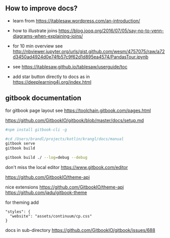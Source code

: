 

## How to improve docs?

* learn from https://jtablesaw.wordpress.com/an-introduction/
* how to illustrate joins https://blog.jooq.org/2016/07/05/say-no-to-venn-diagrams-when-explaining-joins/

* for 10 min overview see http://nbviewer.jupyter.org/urls/gist.github.com/wesm/4757075/raw/a72d3450ad4924d0e74fb57c9f62d1d895ea4574/PandasTour.ipynb
* see https://jtablesaw.github.io/tablesaw/userguide/toc

* add star button directly to docs as in https://deeplearning4j.org/index.html


## gitbook documentation

for gitbook page layout see https://toolchain.gitbook.com/pages.html

https://github.com/GitbookIO/gitbook/blob/master/docs/setup.md

```bash
#npm install gitbook-cli -g

#cd /Users/brandl/projects/kotlin/krangl/docs/manual
gitbook serve
gitbook build

gitbook build ./ --log=debug --debug

```

don't miss the local editor
https://www.gitbook.com/editor

https://github.com/GitbookIO/theme-api

nice extensions
https://github.com/GitbookIO/theme-api
https://github.com/jadu/gitbook-theme


for theming add
```
"styles": {
  "website": "assets/continuum/cp.css"
}
```

docs in sub-directory https://github.com/GitbookIO/gitbook/issues/688
